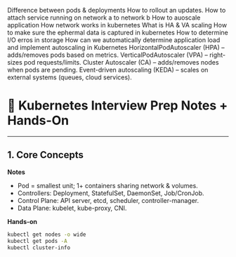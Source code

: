 Difference between pods & deployments
How to rollout an updates.
How to attach service running on network a to network b
How to auoscale application
How network works in kubernetes
What is HA & VA scaling
How to make sure the ephermal data is captured in kubernetes
How to determine I/O erros in storage
How can we automatically determine application load and implement autoscaling in Kubernetes
HorizontalPodAutoscaler (HPA) – adds/removes pods based on metrics.
VerticalPodAutoscaler (VPA) – right-sizes pod requests/limits.
Cluster Autoscaler (CA) – adds/removes nodes when pods are pending.
Event-driven autoscaling (KEDA) – scales on external systems (queues, cloud services).

# 📘 Kubernetes Interview Prep Notes + Hands-On

---

## 1. Core Concepts
**Notes**
- Pod = smallest unit; 1+ containers sharing network & volumes.  
- Controllers: Deployment, StatefulSet, DaemonSet, Job/CronJob.  
- Control Plane: API server, etcd, scheduler, controller-manager.  
- Data Plane: kubelet, kube-proxy, CNI.  

**Hands-on**
```bash
kubectl get nodes -o wide
kubectl get pods -A
kubectl cluster-info
